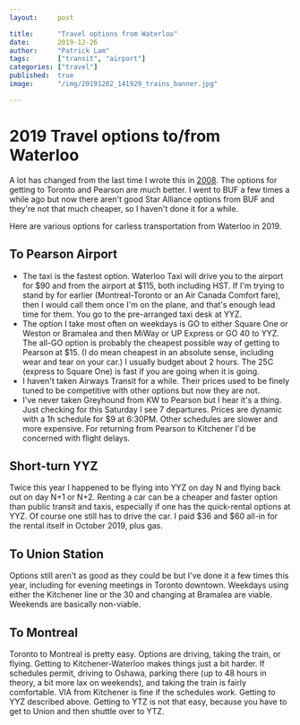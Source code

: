 ```yaml
---
layout:     post

title:      "Travel options from Waterloo"
date:       2019-12-26
author:     "Patrick Lam"
tags:       ["transit", "airport"]
categories: ["travel"]
published:  true
image:      "/img/20191202_141929_trains_banner.jpg"

---
```


# 2019 Travel options to/from Waterloo

A lot has changed from the last time I wrote this in [2008](/posts/20080806-travel-from-waterloo/).
The options for getting to Toronto and Pearson are much better. I went to BUF a few times a while ago but
now there aren't good Star Alliance options from BUF and they're not that much cheaper, so I haven't done
it for a while.

Here are various options for carless transportation from Waterloo in 2019.

## To Pearson Airport

* The taxi is the fastest option. Waterloo Taxi will drive you to the
airport for $90 and from the airport at $115, both including HST.  If I'm
trying to stand by for earlier (Montreal-Toronto or an Air Canada Comfort fare),
then I would call them once I'm on the plane, and that's
enough lead time for them.  You go to the pre-arranged taxi desk at YYZ.
* The option I take most often on weekdays is GO to either Square One
or Weston or Bramalea and then MiWay or UP Express or GO 40 to
YYZ. The all-GO option is probably the cheapest possible way of
getting to Pearson at $15. (I do mean cheapest in an absolute sense, including wear and tear on your car.)
I usually budget about 2 hours. The 25C (express
to Square One) is fast if you are going when it is going.
* I haven't taken Airways Transit for a while. Their prices used to be
finely tuned to be competitive with other options but now they are not.
* I've never taken Greyhound from KW to Pearson but I hear it's a thing.
Just checking for this Saturday I see 7 departures. Prices are dynamic with
a 1h schedule for $9 at 6:30PM. Other schedules are slower and more expensive.
For returning from Pearson to Kitchener I'd be concerned with flight delays.

## Short-turn YYZ

Twice this year I happened to be flying into YYZ on day N and flying
back out on day N+1 or N+2. Renting a car can be a cheaper and faster
option than public transit and taxis, especially if one has the
quick-rental options at YYZ. Of course one still has to drive the
car. I paid $36 and $60 all-in for the rental itself in October 2019,
plus gas.

## To Union Station

Options still aren't as good as they could be but I've done it a few
times this year, including for evening meetings in Toronto
downtown. Weekdays using either the Kitchener line or the 30 and
changing at Bramalea are viable. Weekends are basically non-viable.

## To Montreal

Toronto to Montreal is pretty easy. Options are driving, taking the train,
or flying. Getting to Kitchener-Waterloo makes things just a bit harder.
If schedules permit, driving to Oshawa, parking there (up to 48 hours in theory,
a bit more lax on weekends), and taking the train is fairly comfortable. VIA from
Kitchener is fine if the schedules work. Getting to YYZ described above. Getting to
YTZ is not that easy, because you have to get to Union and then shuttle over to YTZ.